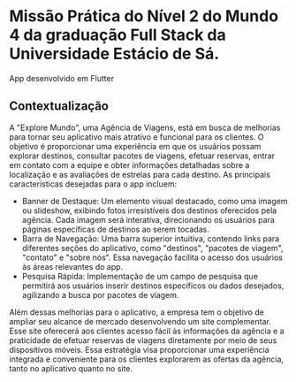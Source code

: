 <h1>Missão Prática do Nível 2 do Mundo 4 da graduação Full Stack da Universidade Estácio de Sá.</h1>
<p>App desenvolvido em Flutter</p>

<h2>Contextualização</h2>

<p>A "Explore Mundo", uma Agência de Viagens, está em busca de melhorias para
tornar seu aplicativo mais atrativo e funcional para os clientes. O objetivo é
proporcionar uma experiência em que os usuários possam explorar destinos,
consultar pacotes de viagens, efetuar reservas, entrar em contato com a equipe e
obter informações detalhadas sobre a localização e as avaliações de estrelas
para cada destino. As principais características desejadas para o app incluem:</p>

<ul>
<li>Banner de Destaque: Um elemento visual destacado, como uma imagem ou
slideshow, exibindo fotos irresistíveis dos destinos oferecidos pela agência.
Cada imagem será interativa, direcionando os usuários para páginas
específicas de destinos ao serem tocadas.</li>
<li>Barra de Navegação: Uma barra superior intuitiva, contendo links para
diferentes seções do aplicativo, como "destinos", "pacotes de viagem",
"contato" e "sobre nós". Essa navegação facilita o acesso dos usuários às
áreas relevantes do app.</li>
<li>Pesquisa Rápida: Implementação de um campo de pesquisa que permitirá
aos usuários inserir destinos específicos ou dados desejados, agilizando a
busca por pacotes de viagem.</li>
</ul>

<p>Além dessas melhorias para o aplicativo, a empresa tem o objetivo de ampliar
seu alcance de mercado desenvolvendo um site complementar. Esse site
oferecerá aos clientes acesso fácil às informações da agência e a praticidade de
efetuar reservas de viagens diretamente por meio de seus dispositivos móveis.
Essa estratégia visa proporcionar uma experiência integrada e conveniente para
os clientes explorarem as ofertas da agência, tanto no aplicativo quanto no site.</p>
